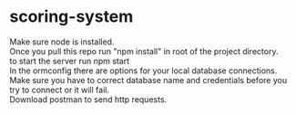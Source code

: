 # scoring-system
Make sure node is installed. <br>
Once you pull this repo run "npm install" in root of the project directory. <br>
to start the server run npm start <br>
In the ormconfig there are options for your local database connections. Make sure you have to correct database name and credentials before you try to connect or it will fail. <br>
Download postman to send http requests.<br>
